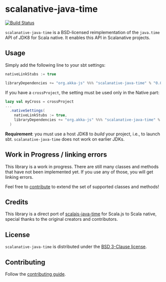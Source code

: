 # scalanative-java-time

[![Build Status](https://travis-ci.org/akka-js/scalanative-java-time.svg?branch=master)](https://travis-ci.org/akka-js/scalanative-java-time)

`scalanative-java-time` is a BSD-licensed reimplementation of the `java.time` API
of JDK8 for Scala native. It enables this API in Scalanative projects.

## Usage

Simply add the following line to your sbt settings:

```scala
nativeLinkStubs := true

libraryDependencies += "org.akka-js" %%% "scalanative-java-time" % "0.0.2"
```

If you have a `crossProject`, the setting must be used only in the Native part:
```scala
lazy val myCross = crossProject
...
  .nativeSettings(
    nativeLinkStubs := true,
    libraryDependencies += "org.akka-js" %%% "scalanative-java-time" % "0.0.2"
  )
```

**Requirement**: you must use a host JDK8 to *build* your project, i.e., to
launch sbt. `scalanative-java-time` does not work on earlier JDKs.

## Work in Progress / linking errors

This library is a work in progress.
There are still many classes and methods that have not been implemented yet.
If you use any of those, you will get linking errors.

Feel free to [contribute](./CONTRIBUTING.md) to extend the set of supported
classes and methods!

## Credits

This library is a direct port of [scalajs-java-time](https://github.com/scala-js/scala-js-java-time) for Scala.js to Scala native, special thanks to the original creators and contributors.

## License

`scalanative-java-time` is distributed under the
[BSD 3-Clause license](./LICENSE.txt).

## Contributing

Follow the [contributing guide](./CONTRIBUTING.md).
